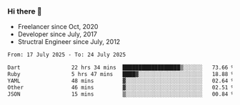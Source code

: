 ### Hi there 👋

- Freelancer since Oct, 2020
- Developer since July, 2017
- Structral Engineer since July, 2012

<!--START_SECTION:waka-->

```txt
From: 17 July 2025 - To: 24 July 2025

Dart                22 hrs 34 mins  ██████████████████▒░░░░░░   73.66 %
Ruby                5 hrs 47 mins   ████▓░░░░░░░░░░░░░░░░░░░░   18.88 %
YAML                48 mins         ▓░░░░░░░░░░░░░░░░░░░░░░░░   02.64 %
Other               46 mins         ▓░░░░░░░░░░░░░░░░░░░░░░░░   02.51 %
JSON                15 mins         ▒░░░░░░░░░░░░░░░░░░░░░░░░   00.84 %
```

<!--END_SECTION:waka-->
